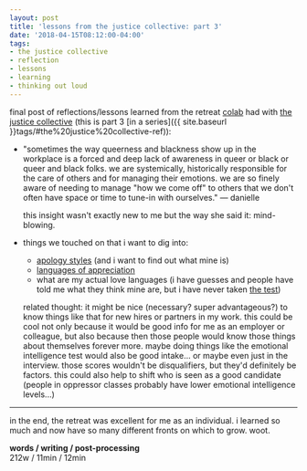 ```yaml
---
layout: post
title: 'lessons from the justice collective: part 3'
date: '2018-04-15T08:12:00-04:00'
tags:
- the justice collective
- reflection
- lessons
- learning
- thinking out loud
--- 
```

final post of reflections/lessons learned from the retreat [colab](https://www.colab.mit.edu/) had with [the justice collective][tjc] (this is part 3 [in a series]({{ site.baseurl }}tags/#the%20justice%20collective-ref)): 

* "sometimes the way queerness and blackness show up in the workplace is a forced and deep lack of awareness in queer or black or queer and black folks. we are systemically, historically responsible for the care of others and for managing their emotions. we are so finely aware of needing to manage "how we come off" to others that we don't often have space or time to tune-in with ourselves." — danielle 

    this insight wasn't exactly new to me but the way she said it: mind-blowing.

* things we touched on that i want to dig into:
    * [apology styles](http://www.5lovelanguages.com/profile/apology/) (and i want to find out what mine is)
    * [languages of appreciation](http://www.appreciationatwork.com/)
    * what are my actual love languages (i have guesses and people have told me what they think mine are, but i have never taken [the test](http://www.5lovelanguages.com/profile/))

    related thought: it might be nice (necessary? super advantageous?) to know things like that for new hires or partners in my work. this could be cool not only because it would be good info for me as an employer or colleague, but also because then those people would know those things about themselves forever more. maybe doing things like the emotional intelligence test would also be good intake... or maybe even just in the interview. those scores wouldn't be disqualifiers, but they'd definitely be factors. this could also help to shift who is seen as a good candidate (people in oppressor classes probably have lower emotional intelligence levels...)

---

in the end, the retreat was excellent for me as an individual. i learned so much and now have so many different fronts on which to grow. woot. 



<!-- hyperlink bank -->
[tjc]: http://www.thejusticecollective.org/

<!-- &#042; = asterisk -->
<!-- &#039; = single quote '-->

**words / writing / post-processing**  
212w / 11min / 12min